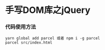 # 手写DOM库之jQuery

### 代码使用方法

```
yarn global add parcel 或者 npm i -g parcel
parcel src/index.html
```
